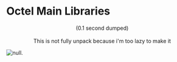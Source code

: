 # Octel Main Libraries

<center>(0.1 second dumped)</center> <br>
<center>This is not fully unpack because i'm too lazy to make it</center>


![null](https://cdn.discordapp.com/attachments/1073241823050465320/1073975718150684702/image.png "Skull").
